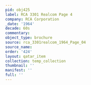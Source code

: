 ```yaml
---
pid: obj425
label: RCA 3301 Realcom Page 4
company: RCA Corporation
_date: '1964'
decade: 60s
commentary: 
object_type: brochure
source: rca_3301realcom_1964_Page_04
source_name: 
order: '424'
layout: qatar_item
collection: temp_collection
thumbnail: ''
manifest: ''
full: ''
---
```

